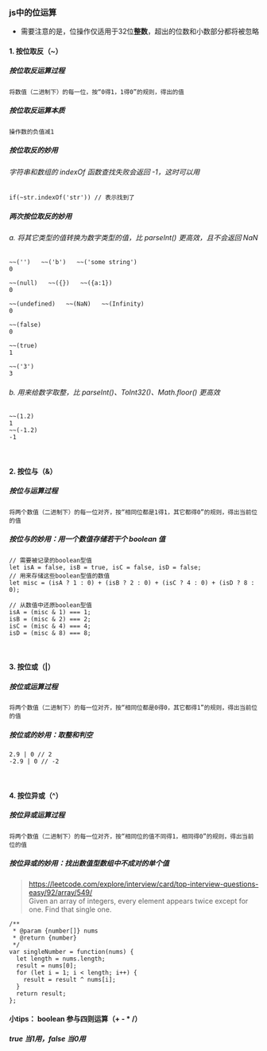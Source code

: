 ### js中的位运算

- 需要注意的是，位操作仅适用于32位**整数**，超出的位数和小数部分都将被忽略
#### 1. 按位取反（~）
##### 按位取反运算过程
```
将数值（二进制下）的每一位，按“0得1，1得0”的规则，得出的值
```
##### 按位取反运算本质
```
操作数的负值减1
```
##### 按位取反的妙用
###### 字符串和数组的 indexOf 函数查找失败会返回 -1，这时可以用

```
if(~str.indexOf('str')) // 表示找到了
```
##### 两次按位取反的妙用
###### a. 将其它类型的值转换为数字类型的值，比 parseInt() 更高效，且不会返回 NaN
```
~~('')   ~~('b')   ~~('some string') 
0

~~(null)   ~~({})   ~~({a:1}) 
0

~~(undefined)   ~~(NaN)   ~~(Infinity) 
0

~~(false) 
0

~~(true) 
1

~~('3') 
3
```
###### b. 用来给数字取整，比 parseInt()、ToInt32()、Math.floor() 更高效

```
~~(1.2)
1
~~(-1.2)
-1
```

&nbsp;
#### 2. 按位与（&）
##### 按位与运算过程
```
将两个数值（二进制下）的每一位对齐，按“相同位都是1得1，其它都得0”的规则，得出当前位的值
```
##### 按位与的妙用：用一个数值存储若干个 boolean 值
```
// 需要被记录的boolean型值
let isA = false, isB = true, isC = false, isD = false;
// 用来存储这些boolean型值的数值
let misc = (isA ? 1 : 0) + (isB ? 2 : 0) + (isC ? 4 : 0) + (isD ? 8 : 0);

// 从数值中还原boolean型值
isA = (misc & 1) === 1;
isB = (misc & 2) === 2;
isC = (misc & 4) === 4;
isD = (misc & 8) === 8;
```
&nbsp;
#### 3. 按位或（|）
##### 按位或运算过程
```
将两个数值（二进制下）的每一位对齐，按“相同位都是0得0，其它都得1”的规则，得出当前位的值
```
##### 按位或的妙用：取整和判空
```
2.9 | 0 // 2
-2.9 | 0 // -2
```
&nbsp;
#### 4. 按位异或（^）
##### 按位异或运算过程
```
将两个数值（二进制下）的每一位对齐，按“相同位的值不同得1，相同得0”的规则，得出当前位的值
```
##### 按位异或的妙用：找出数值型数组中不成对的单个值
> https://leetcode.com/explore/interview/card/top-interview-questions-easy/92/array/549/   
> Given an array of integers, every element appears twice except for one. Find that single one.

```
/**
 * @param {number[]} nums
 * @return {number}
 */
var singleNumber = function(nums) {
  let length = nums.length;
  result = nums[0];
  for (let i = 1; i < length; i++) {
    result = result ^ nums[i];
  }
  return result;
};
```
#### 小tips： boolean 参与四则运算（+ - * /）
##### true 当1用，false 当0用
&nbsp;